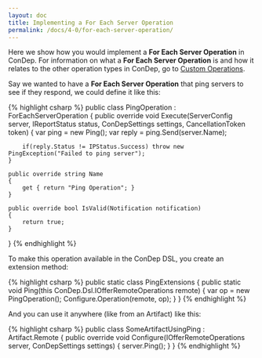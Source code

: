 ```yaml
---
layout: doc
title: Implementing a For Each Server Operation
permalink: /docs/4-0/for-each-server-operation/
---
```


Here we show how you would implement a **For Each Server Operation** in
ConDep. For information on what a **For Each Server Operation** is and how
it relates to the other operation types in ConDep, go to
[Custom Operations](../custom-operations/#for-each-server-operation).

Say we wanted to have a **For Each Server Operation** that ping servers to see
if they respond, we could define it like this:

{% highlight csharp %}
public class PingOperation : ForEachServerOperation
{
    public override void Execute(ServerConfig server, IReportStatus status, ConDepSettings settings, CancellationToken token)
    {
        var ping = new Ping();
        var reply = ping.Send(server.Name);

        if(reply.Status != IPStatus.Success) throw new PingException("Failed to ping server");
    }

    public override string Name
    {
        get { return "Ping Operation"; }
    }

    public override bool IsValid(Notification notification)
    {
        return true;
    }
}
{% endhighlight %}

To make this operation available in the ConDep DSL, you create an extension method:

{% highlight csharp %}
public static class PingExtensions
{
    public static void Ping(this ConDep.Dsl.IOfferRemoteOperations remote)
    {
        var op = new PingOperation();
        Configure.Operation(remote, op);
    }
}
{% endhighlight %}

And you can use it anywhere (like from an Artifact) like this:

{% highlight csharp %}
public class SomeArtifactUsingPing : Artifact.Remote
{
    public override void Configure(IOfferRemoteOperations server, ConDepSettings settings)
    {
        server.Ping();
    }
}
{% endhighlight %}
